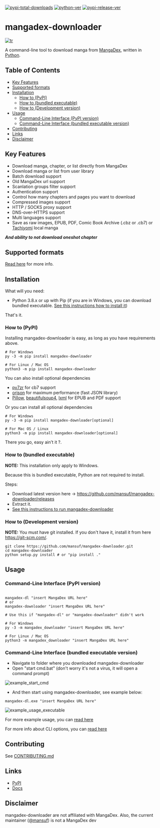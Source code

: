 [![pypi-total-downloads](https://img.shields.io/pypi/dm/mangadex-downloader?label=DOWNLOADS&style=for-the-badge)](https://pypi.org/project/mangadex-downloader)
[![python-ver](https://img.shields.io/pypi/pyversions/mangadex-downloader?style=for-the-badge)](https://pypi.org/project/mangadex-downloader)
[![pypi-release-ver](https://img.shields.io/pypi/v/mangadex-downloader?style=for-the-badge)](https://pypi.org/project/mangadex-downloader)

# mangadex-downloader

[![tr](https://img.shields.io/badge/lang-tr-yellow.svg)](https://github.com/mansuf/mangadex-downloader/blob/main/README.tr.md)

A command-line tool to download manga from [MangaDex](https://mangadex.org/), written in [Python](https://www.python.org/).

## Table of Contents

- [Key Features](#key-features)
- [Supported formats](#supported-formats)
- [Installation](#installation)
    - [How to (PyPI)](#how-to-pypi)
    - [How to (bundled executable)](#how-to-bundled-executable)
    - [How to (Development version)](#how-to-development-version)
- [Usage](#usage)
    - [Command-Line Interface (PyPI version)](#command-line-interface-pypi-version)
    - [Command-Line Interface (bundled executable version)](#command-line-interface-bundled-executable-version)
- [Contributing](#contributing)
- [Links](#links)
- [Disclaimer](#disclaimer)

## Key Features <a id="key-features"></a>

- Download manga, chapter, or list directly from MangaDex
- Download manga or list from user library
- Batch download support
- Old MangaDex url support
- Scanlation groups filter support
- Authentication support
- Control how many chapters and pages you want to download
- Compressed images support
- HTTP / SOCKS proxy support
- DNS-over-HTTPS support
- Multi languages support
- Save as raw images, EPUB, PDF, Comic Book Archive (.cbz or .cb7) or
[Tachiyomi](https://github.com/tachiyomiorg/tachiyomi) local manga

***And ability to not download oneshot chapter***

## Supported formats <a id="supported-formats"></a>

[Read here](https://mangadex-dl.mansuf.link/en/latest/formats.html) for more info.

## Installation <a id="installation"></a>

What will you need:

- Python 3.8.x or up with Pip (if you are in Windows, you can download bundled executable. [See this instructions how to install it](#how-to-bundled-executable))

That's it.

### How to (PyPI) <a id="how-to-pypi"></a>

Installing mangadex-downloader is easy, as long as you have requirements above.

```shell
# For Windows
py -3 -m pip install mangadex-downloader

# For Linux / Mac OS
python3 -m pip install mangadex-downloader
```

You can also install optional dependencies

- [py7zr](https://pypi.org/project/py7zr/) for cb7 support
- [orjson](https://pypi.org/project/orjson/) for maximum performance (fast JSON library)
- [Pillow](https://pypi.org/project/pillow/), 
[beautifulsoup4](https://pypi.org/project/beautifulsoup4/), 
[lxml](https://pypi.org/project/lxml/) for EPUB and PDF support

Or you can install all optional dependencies

```shell
# For Windows
py -3 -m pip install mangadex-downloader[optional]

# For Mac OS / Linux
python3 -m pip install mangadex-downloader[optional]
```

There you go, easy ain't it ?.

### How to (bundled executable) <a id="how-to-bundled-executable"></a>

**NOTE:** This installation only apply to Windows.

Because this is bundled executable, Python are not required to install.

Steps:

- Download latest version here -> https://github.com/mansuf/mangadex-downloader/releases
- Extract it.
- [See this instructions to run mangadex-downloader](#command-line-interface-bundled-executable-version)

### How to (Development version) <a id="how-to-development-version"></a>

**NOTE:** You must have git installed. If you don't have it, install it from here https://git-scm.com/.

```shell
git clone https://github.com/mansuf/mangadex-downloader.git
cd mangadex-downloader
python setup.py install # or "pip install ."
```

## Usage <a id="usage"></a>

### Command-Line Interface (PyPI version) <a id="command-line-interface-pypi-version"></a>

```shell

mangadex-dl "insert MangaDex URL here" 
# or
mangadex-downloader "insert MangaDex URL here" 

# Use this if "mangadex-dl" or "mangadex-downloader" didn't work

# For Windows
py -3 -m mangadex_downloader "insert MangaDex URL here" 

# For Linux / Mac OS
python3 -m mangadex_downloader "insert MangaDex URL here" 
```

### Command-Line Interface (bundled executable version) <a id="command-line-interface-bundled-executable-version"></a>

- Navigate to folder where you downloaded mangadex-downloader
- Open "start cmd.bat" (don't worry it's not a virus, it will open a command prompt)

![example_start_cmd](https://raw.githubusercontent.com/mansuf/mangadex-downloader/main/assets/example_start_cmd.png)

- And then start using mangadex-downloader, see example below:

```shell
mangadex-dl.exe "insert MangaDex URL here" 
```

![example_usage_executable](https://raw.githubusercontent.com/mansuf/mangadex-downloader/main/assets/example_usage_executable.png)

For more example usage, you can [read here](https://mangadex-dl.mansuf.link/en/stable/cli_usage/index.html)

For more info about CLI options, you can [read here](https://mangadex-dl.mansuf.link/en/stable/cli_ref/index.html)

## Contributing <a id="contributing"></a>

See [CONTRIBUTING.md](https://github.com/mansuf/mangadex-downloader/blob/main/CONTRIBUTING.md)

## Links <a id="links"></a>

- [PyPI](https://pypi.org/project/mangadex-downloader/)
- [Docs](https://mangadex-dl.mansuf.link)

## Disclaimer <a id="disclaimer"></a>

mangadex-downloader are not affiliated with MangaDex. Also, the current maintainer ([@mansuf](https://github.com/mansuf)) is not a MangaDex dev


